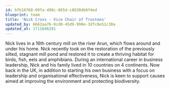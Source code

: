```yaml
---
id: bfb16f68-09fa-498c-865d-c8630db0f4ed
blueprint: team
title: 'Nick Cross - Vice Chair of Trustees'
updated_by: 6662aa76-9cd8-45d9-990e-3dfc8e51c38a
updated_at: 1711646281
---
```

Nick lives in a 16th century mill on the river Arun, which flows around and under his home.  Nick recently took on the restoration of the previously silted, stagnant mill pond and restored it to create a thriving habitat for birds, fish, eels and amphibians.  During an international career in business leadership, Nick and his family lived in 10 countries on 4 continents.  Now back in the UK, in addition to starting his own business with a focus on leadership and organisational effectiveness, Nick is keen to support causes aimed at improving the environment and protecting biodiversity.